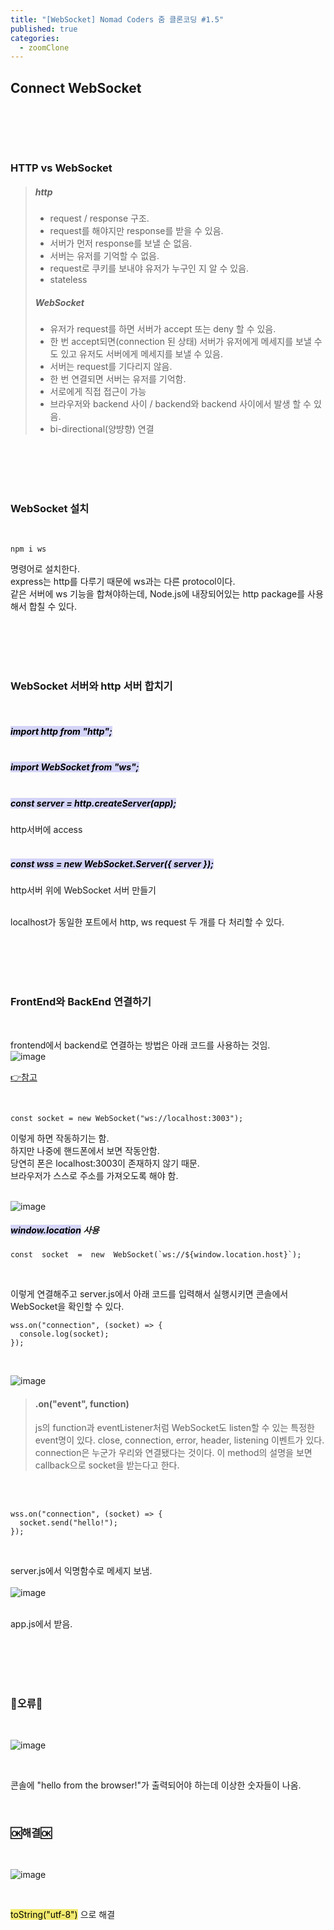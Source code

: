 ```yaml
---
title: "[WebSocket] Nomad Coders 줌 클론코딩 #1.5"
published: true
categories:
  - zoomClone
---
```


## Connect WebSocket

<br>

<script src="https://gist.github.com/seulgi9506/d84308093e255a7fbd575f7e6a53b220.js"></script>

<br><br>

### HTTP vs WebSocket

> ##### http
>
> - request / response 구조.
> - request를 해야지만 response를 받을 수 있음.
> - 서버가 먼저 response를 보낼 순 없음.
> - 서버는 유저를 기억할 수 없음.
> - request로 쿠키를 보내야 유저가 누구인 지 알 수 있음.
> - stateless
>   <br>
>
> ##### WebSocket
>
> - 유저가 request를 하면 서버가 accept 또는 deny 할 수 있음.
> - 한 번 accept되면(connection 된 상태) 서버가 유저에게 메세지를 보낼 수도 있고 유저도 서버에게 메세지를 보낼 수 있음.
> - 서버는 request를 기다리지 않음.
> - 한 번 연결되면 서버는 유저를 기억함.
> - 서로에게 직접 접근이 가능
> - 브라우저와 backend 사이 / backend와 backend 사이에서 발생 할 수 있음.
> - bi-directional(양뱡향) 연결

<br><br><br><br>

### WebSocket 설치

<br>

    npm i ws

명령어로 설치한다.<br>express는 http를 다루기 때문에 ws과는 다른 protocol이다. <br>같은 서버에 ws 기능을 합쳐야하는데, Node.js에 내장되어있는 http package를 사용해서 합칠 수 있다.

<br><br><br><br>

### WebSocket 서버와 http 서버 합치기

<br>

##### **<mark style="background-color: #d4d4f8">import http from "http";</mark>**<br><br>

##### **<mark style="background-color: #d4d4f8">import WebSocket from "ws";</mark>**<br><br>

##### **<mark style="background-color: #d4d4f8">const server = http.createServer(app);</mark>**

http서버에 access<br><br>

##### **<mark style="background-color: #d4d4f8">const wss = new WebSocket.Server({ server });</mark>**

http서버 위에 WebSocket 서버 만들기<br><br>

localhost가 동일한 포트에서 http, ws request 두 개를 다 처리할 수 있다.

<br><br><br><br>

### FrontEnd와 BackEnd 연결하기

<br>

frontend에서 backend로 연결하는 방법은 아래 코드를 사용하는 것임.<br>
![image](https://user-images.githubusercontent.com/102353910/162972154-8d8ff9bf-ea10-4fbf-8ff9-b069bc390afd.png)

[👉참고](https://developer.mozilla.org/ko/docs/Web/API/WebSocket/WebSocket)

<br>

    const socket = new WebSocket("ws://localhost:3003");

이렇게 하면 작동하기는 함.<br>하지만 나중에 핸드폰에서 보면 작동안함.<br>당연히 폰은 localhost:3003이 존재하지 않기 때문.<br>브라우저가 스스로 주소를 가져오도록 해야 함.
<br><br>

![image](https://user-images.githubusercontent.com/102353910/162972638-a62ff6da-b5cc-4279-9c58-1519c92530e3.png)

##### **<mark style="background-color: #d4d4f8">window.location</mark> 사용**<br>

    const  socket  =  new  WebSocket(`ws://${window.location.host}`);

<br>

이렇게 연결해주고 server.js에서 아래 코드를 입력해서 실행시키면 콘솔에서 WebSocket을 확인할 수 있다.
<br>

    wss.on("connection", (socket) => {
      console.log(socket);
    });

<br>

![image](https://user-images.githubusercontent.com/102353910/162973619-8bca95b0-b88e-4d86-9f5c-31347bba6639.png)
<br>

> #### **.on("event", function)**
>
> js의 function과 eventListener처럼 WebSocket도 listen할 수 있는 특정한 event명이 있다.
> close, connection, error, header, listening 이벤트가 있다.
> connection은 누군가 우리와 연결됐다는 것이다. 이 method의 설명을 보면 callback으로 socket을 받는다고 한다.

<br><br>

    wss.on("connection", (socket) => {
      socket.send("hello!");
    });

<br>

server.js에서 익명함수로 메세지 보냄.
<br><br>
![image](https://user-images.githubusercontent.com/102353910/162974767-11b8a678-9a89-42ef-99c2-a9729c01c9e4.png)

<br>
app.js에서 받음.

<br><br><br><br>

### 🚫오류🚫

<br>

![image](https://user-images.githubusercontent.com/102353910/162975202-de0b700e-0e27-47e8-8ebe-85f3f390cd52.png)

<br>

콘솔에 "hello from the browser!"가 출력되어야 하는데 이상한 숫자들이 나옴.

<br>

### 🆗해결🆗

<br>

![image](https://user-images.githubusercontent.com/102353910/162975439-1bc5bd99-9f37-40a7-a8cd-04cf6d12c8fc.png)

<br>

<mark style="background-color: #f2ea6e">toString("utf-8")</mark> 으로 해결

<br><br><br><br>
